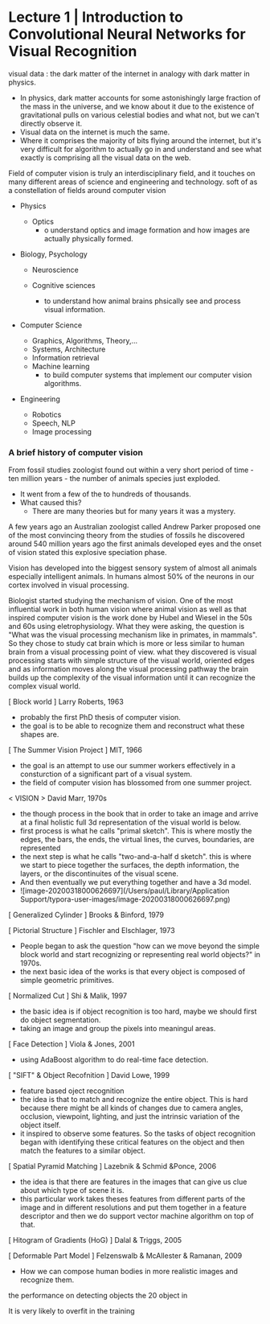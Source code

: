 # Lecture 1 | Introduction to Convolutional Neural Networks for Visual Recognition



visual data : the dark matter of the internet in analogy with dark matter in physics.

- In physics, dark matter accounts for some astonishingly large fraction of the mass in the universe, and we know about it due to the existence of gravitational pulls on various celestial bodies and what not, but we can't directly observe it.
- Visual data on the internet is much the same.
- Where it comprises the majority of bits flying around the internet, but it's very difficult for algorithm to actually go in and understand and see what exactly is comprising all the visual data on the web.



Field of computer vision is truly an interdisciplinary field, and it touches on many different areas of science and engineering and technology. soft of as a constellation of fields around computer vision

- Physics

  - Optics
    - o understand optics and image formation and how images are actually physically formed.

- Biology, Psychology

  - Neuroscience

  - Cognitive sciences
    - to understand how animal brains phsically see and process visual information.

- Computer Science

  - Graphics, Algorithms, Theory,...
  - Systems, Architecture
  - Information retrieval
  - Machine learning
    - to build computer systems that implement our computer vision algorithms.

- Engineering

  - Robotics
  - Speech, NLP
  - Image processing



### A brief history of computer vision

From fossil studies zoologist found out within a very short period of time - ten million years - the number of animals species just exploded. 

- It went from a few of the to hundreds of thousands.
- What caused this?
  - There are many theories but for many years it was a mystery.

A few years ago an Australian zoologist called Andrew Parker proposed one of the most convincing theory from the studies of fossils he discovered around 540 million years ago the first animals developed eyes and the onset of vision stated this explosive speciation phase.

Vision has developed into the biggest sensory system of almost all animals especially intelligent animals. In humans almost 50% of the neurons in our cortex involved in visual processing.

Biologist started studying the mechanism of vision. One of the most influential work in both human vision where animal vision as well as that inspired computer vision is the work done by Hubel and Wiesel in the 50s and 60s using eletrophysiology. What they were asking, the question is "What was the visual processing mechanism like in primates, in mammals". So they chose to study cat brain which is more or less similar to human brain from a visual processing point of view. what they discovered is visual processing starts with simple structure of the visual world, oriented edges and as information moves along the visual processing pathway the brain builds up the complexity of the visual information until it can recognize the complex visual world.



[ Block world ] Larry Roberts, 1963

- probably the first PhD thesis of computer vision.
- the goal is to be able to recognize them and reconstruct what these shapes are.



[ The Summer Vision Project ] MIT, 1966

- the goal is an attempt to use our summer workers effectively in a consturction of a significant part of a visual system.
- the field of computer vision has blossomed from one summer project.



< VISION > David Marr, 1970s

- the though process in the book that in order to take an image and arrive at a final holistic full 3d representation of the visual world is below.
- first process is what he calls "primal sketch". This is where mostly the edges, the bars, the ends, the virtual lines, the curves, boundaries, are represented
- the next step is what he calls "two-and-a-half d sketch". this is where we start to piece together the surfaces, the depth information, the layers, or the discontinuites of the visual scene.
- And then eventually we put everything together and have a 3d model.
- ![image-20200318000626697](/Users/paul/Library/Application Support/typora-user-images/image-20200318000626697.png)



[ Generalized Cylinder ] Brooks & Binford, 1979

[ Pictorial Structure ] Fischler and Elschlager, 1973

- People began to ask the question "how can we move beyond the simple block world and start recognizing or representing real world objects?" in 1970s.
- the next basic idea of the works is that every object is composed of simple geometric primitives.



[ Normalized Cut ] Shi & Malik, 1997

-  the basic idea is if object recognition is too hard, maybe we should first do object segmentation.
- taking an image and group the pixels into meaningul areas.



[ Face Detection ] Viola & Jones, 2001

- using AdaBoost algorithm to do real-time face detection.



[ "SIFT" & Object Recofnition ] David Lowe, 1999

- feature based oject recognition
- the idea is that to match and recognize the entire object. This is hard because there might be all kinds of changes due to camera angles, occlusion, viewpoint, lighting, and just the intrinsic variation of the object itself.
- it inspired to observe some features. So the tasks of object recognition began with identifying these critical features on the object and then match the features to a similar object.



[ Spatial Pyramid Matching ] Lazebnik & Schmid &Ponce, 2006

- the idea is that there are features in the images that can give us clue about which type of scene it is.
- this particular work takes theses features from different parts of the image and in different resolutions and put them together in a feature descriptor and then we do support vector machine algorithm on top of that.



[ Hitogram of Gradients (HoG) ] Dalal & Triggs, 2005

[ Deformable Part Model ] Felzenswalb & McAllester & Ramanan, 2009

- How we can compose human bodies in more realistic images and recognize them.



the performance on detecting objects the 20 object in 

It is very likely to overfit in the training
